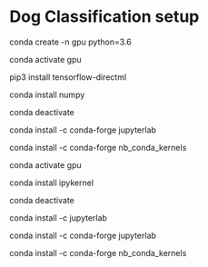 # Dog Classification setup

conda create -n gpu python=3.6

conda activate gpu

pip3 install tensorflow-directml

conda install numpy

conda deactivate

conda install -c conda-forge jupyterlab

conda install -c conda-forge nb_conda_kernels

conda activate gpu

conda install ipykernel

conda deactivate

conda install -c jupyterlab

conda install -c conda-forge jupyterlab

conda install -c conda-forge nb_conda_kernels
